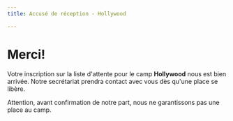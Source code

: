 ```yaml
---
title: Accusé de réception - Hollywood

---
```

# Merci!

Votre inscription sur la liste d'attente pour le camp **Hollywood** nous est bien arrivée. Notre secrétariat prendra contact avec vous dès qu'une place se libère.

Attention, avant confirmation de notre part, nous ne garantissons pas une place au camp.
